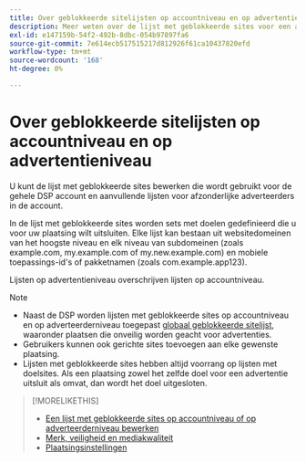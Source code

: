 ```yaml
---
title: Over geblokkeerde sitelijsten op accountniveau en op advertentieniveau
description: Meer weten over de lijst met geblokkeerde sites voor een account of adverteerder?
exl-id: e147159b-54f2-492b-8dbc-054b97897fa6
source-git-commit: 7e614ecb517515217d812926f61ca10437820efd
workflow-type: tm+mt
source-wordcount: '168'
ht-degree: 0%

---
```


# Over geblokkeerde sitelijsten op accountniveau en op advertentieniveau

U kunt de lijst met geblokkeerde sites bewerken die wordt gebruikt voor de gehele DSP account en aanvullende lijsten voor afzonderlijke adverteerders in de account.

In de lijst met geblokkeerde sites worden sets met doelen gedefinieerd die u voor uw plaatsing wilt uitsluiten. Elke lijst kan bestaan uit websitedomeinen van het hoogste niveau en elk niveau van subdomeinen (zoals example.com, my.example.com of my.new.example.com) en mobiele toepassings-id&#39;s of pakketnamen (zoals com.example.app123).

Lijsten op advertentieniveau overschrijven lijsten op accountniveau.

>[!NOTE]
>
>* Naast de DSP worden lijsten met geblokkeerde sites op accountniveau en op adverteerderniveau toegepast [globaal geblokkeerde sitelijst](/help/dsp/introduction/features/brand-safety-media-quality.md#global-blocked-sites), waaronder plaatsen die onveilig worden geacht voor advertenties.
>* Gebruikers kunnen ook gerichte sites toevoegen aan elke gewenste plaatsing.
>* Lijsten met geblokkeerde sites hebben altijd voorrang op lijsten met doelsites. Als een plaatsing zowel het zelfde doel voor een advertentie uitsluit als omvat, dan wordt het doel uitgesloten.


>[!MORELIKETHIS]
>
>* [Een lijst met geblokkeerde sites op accountniveau of op adverteerderniveau bewerken](/help/dsp/admin/blocked-sites-list-edit.md)
>* [Merk, veiligheid en mediakwaliteit](/help/dsp/introduction/features/brand-safety-media-quality.md)
>* [Plaatsingsinstellingen](/help/dsp/campaign-management/placements/placement-settings.md)

